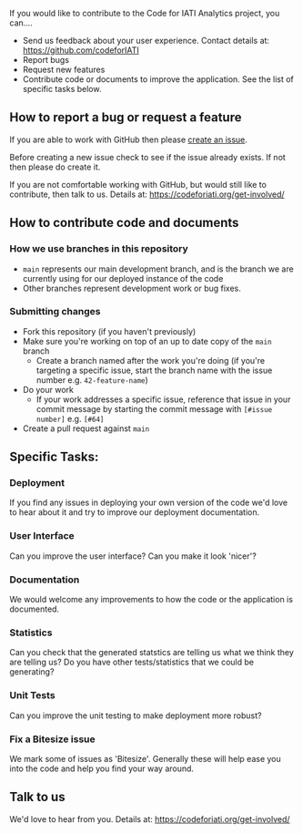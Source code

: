 If you would like to contribute to the Code for IATI Analytics project, you can....

* Send us feedback about your user experience. Contact details at: https://github.com/codeforIATI
* Report bugs
* Request new features
* Contribute code or documents to improve the application. See the list of specific tasks below.

## How to report a bug or request a feature

If you are able to work with GitHub then please [create an issue](https://github.com/codeforIATI/analytics/issues/new/choose).

Before creating a new issue check to see if the issue already exists. If not then please do create it.

If you are not comfortable working with GitHub, but would still like to contribute, then talk to us. Details at: https://codeforiati.org/get-involved/

## How to contribute code and documents

### How we use branches in this repository

* `main` represents our main development branch, and is the branch we are currently using for our deployed instance of the code
* Other branches represent development work or bug fixes.

### Submitting changes

* Fork this repository (if you haven't previously)
* Make sure you're working on top of an up to date copy of the `main` branch
    - Create a branch named after the work you're doing (if you're targeting a specific issue, start the branch name with the issue number e.g. `42-feature-name`)
* Do your work
    - If your work addresses a specific issue, reference that issue in your commit message by starting the commit message with `[#issue number]` e.g. `[#64]`
* Create a pull request against `main`

## Specific Tasks:

### Deployment

If you find any issues in deploying your own version of the code we'd love to hear about it and try to improve our deployment documentation.

### User Interface

Can you improve the user interface? Can you make it look 'nicer'?

### Documentation

We would welcome any improvements to how the code or the application is documented.

### Statistics

Can you check that the generated statstics are telling us what we think they are telling us?
Do you have other tests/statistics that we could be generating?

### Unit Tests

Can you improve the unit testing to make deployment more robust?

### Fix a Bitesize issue

We mark some of issues as 'Bitesize'. Generally these will help ease you into the code and help you find your way around.

## Talk to us

We'd love to hear from you. Details at: https://codeforiati.org/get-involved/
